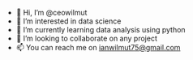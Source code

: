 - 👋 Hi, I’m @ceowilmut
- 👀 I’m interested in data science
- 🌱 I’m currently learning data analysis using python
- 💞️ I’m looking to collaborate on any project
- 📫 You can reach me on ianwilmut75@gmail.com

<!---
ceowilmut/ceowilmut is a ✨ special ✨ repository because its `README.md` (this file) appears on your GitHub profile.
You can click the Preview link to take a look at your changes.
--->
